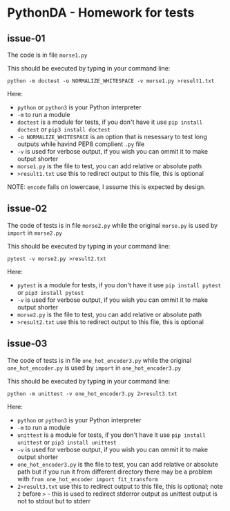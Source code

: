 # PythonDA - Homework for tests

## issue-01

The code is in file `morse1.py`

This should be executed by typing in your command line:

    python -m doctest -o NORMALIZE_WHITESPACE -v morse1.py >result1.txt

Here:
- `python` or `python3` is your Python interpreter
- `-m` to run a module
- `doctest` is a module for tests, if you don't have it use `pip install doctest` or `pip3 install doctest`
- `-o NORMALIZE_WHITESPACE` is an option that is nesessary to test long outputs while havind PEP8 complient `.py` file
- `-v` is used for verbose output, if you wish you can ommit it to make output shorter
- `morse1.py` is the file to test, you can add relative or absolute path
- `>result1.txt` use this to redirect output to this file, this is optional

NOTE: `encode` fails on lowercase, I assume this is expected by design.

## issue-02

The code of tests is in file `morse2.py` while the original `morse.py` is used by `import` in `morse2.py`

This should be executed by typing in your command line:

    pytest -v morse2.py >result2.txt

Here:
- `pytest` is a module for tests, if you don't have it use `pip install pytest` or `pip3 install pytest`
- `-v` is used for verbose output, if you wish you can ommit it to make output shorter
- `morse2.py` is the file to test, you can add relative or absolute path
- `>result2.txt` use this to redirect output to this file, this is optional

## issue-03

The code of tests is in file `one_hot_encoder3.py` while the original `one_hot_encoder.py` is used by `import` in `one_hot_encoder3.py`

This should be executed by typing in your command line:

    python -m unittest -v one_hot_encoder3.py 2>result3.txt

Here:
- `python` or `python3` is your Python interpreter
- `-m` to run a module
- `unittest` is a module for tests, if you don't have it use `pip install unittest` or `pip3 install unittest`
- `-v` is used for verbose output, if you wish you can ommit it to make output shorter
- `one_hot_encoder3.py` is the file to test, you can add relative or absolute path but if you run it from different directory there may be a problem with `from one_hot_encoder import fit_transform`
- `2>result3.txt` use this to redirect output to this file, this is optional; note `2` before `>` - this is used to redirect stderror output as unittest output is not to stdout but to stderr





